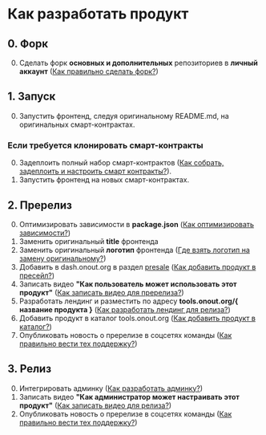 # Как разработать продукт

## 0. Форк

0. Сделать форк **основных и дополнительных** репозиториев в **личный аккаунт** ([Как правильно сделать форк?](./faq.md#как-правильно-сделать-форк))

## 1. Запуск

0. Запустить фронтенд, следуя оригинальному README.md, на оригинальных смарт-контрактах. 

### Если требуется клонировать смарт-контракты

0. Задеплоить полный набор смарт-контрактов ([Как собрать, задеплоить и настроить смарт контракты?](./faq.md#как-собрать-задеплоить-и-настроить-смарт-контракты)).
0. Запустить фронтенд на новых смарт-контрактах.

## 2. Пререлиз

0. Оптимизировать зависимости в **package.json** ([Как оптимизировать зависимости?](./faq.md#как-оптимизировать-зависимости))
0. Заменить оригинальный **title** фронтенда
0. Заменить оригинальный **логотип** фронтенда ([Где взять логотип на замену оригинальному?](./faq.md#где-взять-логотип-на-замену-оригинальному))
0. Добавить в dash.onout.org в раздел [presale](https://dash.onout.org/#/presale) ([Как добавить продукт в пресейл?](./faq.md#как-добавить-продукт-в-пресейл))
0. Записать видео **"Как пользователь может использовать этот продукт"** ([Как записать видео для пререлиза?](./faq.md#как-записать-видео-для-пререлиза))
0. Разработать лендинг и разместить по адресу **tools.onout.org/{ название продукта }** ([Как разработать лендинг для релиза?](./faq.md#как-разработать-лендинг-для-релиза))
0. Добавить продукт в каталог tools.onout.org ([Как добавить продукт в каталог?](./faq.md#как-добавить-продукт-в-каталог))
0. Опубликовать новость о пререлизе в соцсетях команды ([Как правильно вести тех поддержку?](./faq.md#как-правильно-вести-тех-поддержку))

## 3. Релиз

0. Интегрировать админку ([Как разработать админку?](./faq.md#интеграция-админки))
0. Записать видео **"Как администратор может настраивать этот продукт"** ([Как записать видео для релиза?](./faq.md#как-записать-видео-для-релиза))
0. Опубликовать новость о пререлизе в соцсетях команды ([Как правильно вести тех поддержку?](./faq.md#как-правильно-вести-тех-поддержку))
